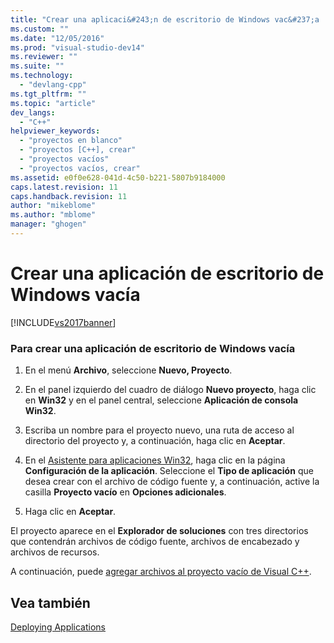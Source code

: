 ```yaml
---
title: "Crear una aplicaci&#243;n de escritorio de Windows vac&#237;a | Microsoft Docs"
ms.custom: ""
ms.date: "12/05/2016"
ms.prod: "visual-studio-dev14"
ms.reviewer: ""
ms.suite: ""
ms.technology: 
  - "devlang-cpp"
ms.tgt_pltfrm: ""
ms.topic: "article"
dev_langs: 
  - "C++"
helpviewer_keywords: 
  - "proyectos en blanco"
  - "proyectos [C++], crear"
  - "proyectos vacíos"
  - "proyectos vacíos, crear"
ms.assetid: e0f0e628-041d-4c50-b221-5807b9184000
caps.latest.revision: 11
caps.handback.revision: 11
author: "mikeblome"
ms.author: "mblome"
manager: "ghogen"
---
```

# Crear una aplicaci&#243;n de escritorio de Windows vac&#237;a
[!INCLUDE[vs2017banner](../assembler/inline/includes/vs2017banner.md)]

### Para crear una aplicación de escritorio de Windows vacía  
  
1.  En el menú **Archivo**, seleccione **Nuevo, Proyecto**.  
  
2.  En el panel izquierdo del cuadro de diálogo **Nuevo proyecto**, haga clic en **Win32** y en el panel central, seleccione **Aplicación de consola Win32**.  
  
3.  Escriba un nombre para el proyecto nuevo, una ruta de acceso al directorio del proyecto y, a continuación, haga clic en **Aceptar**.  
  
4.  En el [Asistente para aplicaciones Win32](../windows/win32-application-wizard.md), haga clic en la página **Configuración de la aplicación**. Seleccione el **Tipo de aplicación** que desea crear con el archivo de código fuente y, a continuación, active la casilla **Proyecto vacío** en **Opciones adicionales**.  
  
5.  Haga clic en **Aceptar**.  
  
 El proyecto aparece en el **Explorador de soluciones** con tres directorios que contendrán archivos de código fuente, archivos de encabezado y archivos de recursos.  
  
 A continuación, puede [agregar archivos al proyecto vacío de Visual C\+\+](../windows/adding-files-to-an-empty-win32-applications.md).  
  
## Vea también  
 [Deploying Applications](http://msdn.microsoft.com/es-es/4ff8881d-0daf-47e7-bfe7-774c625031b4)